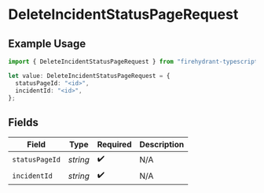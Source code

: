 # DeleteIncidentStatusPageRequest

## Example Usage

```typescript
import { DeleteIncidentStatusPageRequest } from "firehydrant-typescript-sdk/models/operations";

let value: DeleteIncidentStatusPageRequest = {
  statusPageId: "<id>",
  incidentId: "<id>",
};
```

## Fields

| Field              | Type               | Required           | Description        |
| ------------------ | ------------------ | ------------------ | ------------------ |
| `statusPageId`     | *string*           | :heavy_check_mark: | N/A                |
| `incidentId`       | *string*           | :heavy_check_mark: | N/A                |